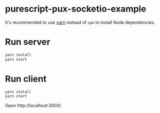 # purescript-pux-socketio-example

It's recommended to use [yarn](https://yarnpkg.com/) instead of `npm` to install Node dependencies.

# Run server

```bash
yarn install
yarn start
```

# Run client

```bash
yarn install
yarn start
```

Open http://localhost:3000/

